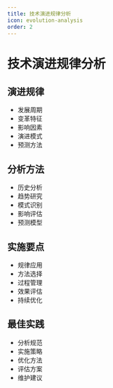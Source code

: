 ```yaml
---
title: 技术演进规律分析
icon: evolution-analysis
order: 2
---
```


# 技术演进规律分析

## 演进规律
- 发展周期
- 变革特征
- 影响因素
- 演进模式
- 预测方法

## 分析方法
- 历史分析
- 趋势研究
- 模式识别
- 影响评估
- 预测模型

## 实施要点
- 规律应用
- 方法选择
- 过程管理
- 效果评估
- 持续优化

## 最佳实践
- 分析规范
- 实施策略
- 优化方法
- 评估方案
- 维护建议
